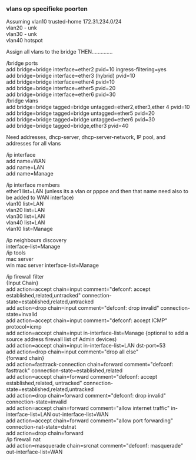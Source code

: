 
### vlans op specifieke poorten


Assuming vlan10 trusted-home 172.31.234.0/24  
vlan20 - unk  
vlan30 - unk  
vlan40 hotspot  
  
Assign all vlans to the bridge THEN..............  
  
/bridge ports  
add bridge=bridge interface=ether2 pvid=10 ingress-filtering=yes  
add bridge=bridge interface=ether3 (hybrid) pvid=10  
add bridge=bridge interface=ether4 pvid=10  
add bridge=bridge interface=ether5 pvid=20  
add bridge=bridge interface=ether6 pvid=30  
/bridge vlans  
add bridge=bridge tagged=bridge untagged=ether2,ether3,ether 4 pvid=10  
add bridge=bridge tagged=bridge untagged=ether5 pvid=20  
add bridge=bridge tagged=bridge untagged=ether6 pvid=30  
add bridge=bridge tagged=bridge,ether3 pvid=40  
  
Need addresses, dhcp-server, dhcp-server-network, IP pool, and addresses for all vlans  
  
/ip interface  
add name=WAN  
add name=LAN  
add name=Manage  
  
/ip interface members  
ether1 list=LAN (unless its a vlan or pppoe and then that name need also to be added to WAN interface)  
vlan10 list=LAN  
vlan20 list=LAN  
vlan30 list=LAN  
vlan40 list=LAN  
vlan10 list=Manage  
  
/ip neighbours discovery  
interface-list=Manage  
/ip tools  
mac server  
win mac server interface-list=Manage  
  
/ip firewall filter  
{Input Chain}  
add action=accept chain=input comment="defconf: accept established,related,untracked" connection-state=established,related,untracked  
add action=drop chain=input comment="defconf: drop invalid" connection-state=invalid  
add action=accept chain=input comment="defconf: accept ICMP" protocol=icmp  
add action=accept chain=input in-interface-list=Manage {optional to add a source address firewall list of Admin devices)  
add action=accept chain=input in-interface-list=LAN dst-port=53  
add action=drop chain=input comment="drop all else"  
{forward chain}  
add action=fasttrack-connection chain=forward comment="defconf: fasttrack" connection-state=established,related  
add action=accept chain=forward comment="defconf: accept established,related, untracked" connection-state=established,related,untracked  
add action=drop chain=forward comment="defconf: drop invalid" connection-state=invalid  
add action=accept chain=forward comment="allow internet traffic" in-interface-list=LAN out-interface-list=WAN  
add action=accept chain=forward comment="allow port forwarding" connection-nat-state=dstnat  
add action=drop chain=forward  
/ip firewall nat  
add action=masquerade chain=srcnat comment="defconf: masquerade" out-interface-list=WAN